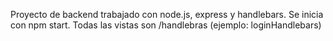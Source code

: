 Proyecto de backend trabajado con node.js, express y handlebars.
Se inicia con npm start.
Todas las vistas son /handlebras (ejemplo: loginHandlebars)

